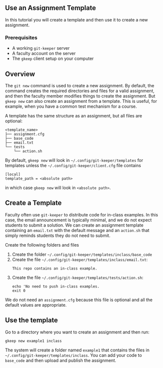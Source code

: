 
## Use an Assignment Template

In this tutorial you will create a template and then use it to create a new assignment.

### Prerequisites

* A working `git-keeper` server
* A faculty account on the server
* The `gkeep` client setup on your computer

## Overview

The `git new` command is used to create a new assignment.  By default, the command creates
the required directories and files for a valid assignment, and then the faculty member modifies
things to create the assignment.  But `gkeep new` can also create an assignment from a template.
This is useful, for example, when you have a common test mechanism for a course.

A template has the same structure as an assignment, but all files are optional:

```
<template_name>
├── assignment.cfg
├── base_code
├── email.txt
└── tests
    └── action.sh
```

By default, `gkeep new` will look in `~/.config/git-keeper/templates` for templates unless
the `~/.config/git-keeper/client.cfg` file contains

```
[local]
template_path = <absolute path>
```

in which case `gkeep new` will look in `<absolute path>`.

## Create a Template

Faculty often use `git-keeper` to distribute code for in-class examples.  In this case, the 
email announcement is typically minimal, and we do not expect students to submit a solution.
We can create an assignment template containing an `email.txt` with the default message
and an `action.sh` that simply reminds students they do not need to submit.

Create the following folders and files

1. Create the folder `~/.config/git-keeper/templates/inclass/base_code`
2. Create the file `~/.config/git-keeper/templates/inclass/email.txt`:
    ```
    This repo contains an in-class example.
    ```
3. Create the file `~/.config/git-keeper/templates/tests/action.sh`:
    ```
    echo 'No need to push in-class examples.
    exit 0
    ```
   
We do not need an `assignment.cfg` because this file is optional and all the default 
values are appropriate.

## Use the template

Go to a directory where you want to create an assignment and then run:

```
gkeep new example1 inclass
```

The system will create a folder named `example1` that contains the files in 
`~/.config/git-keeper/templates/inclass`.  You can add your code to `base_code`
and then upload and publish the assignment.

